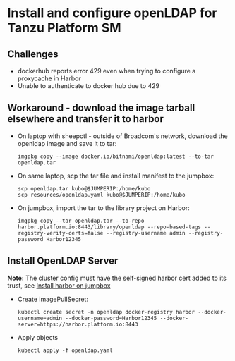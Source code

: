 
# Install and configure openLDAP for Tanzu Platform SM

## Challenges
  * dockerhub reports error 429 even when trying to configure a proxycache in Harbor
  * Unable to authenticate to docker hub due to 429

## Workaround - download the image tarball elsewhere and transfer it to harbor

* On laptop with sheepctl - outside of Broadcom's network, download the openldap image and save it to tar:
  ```
  imgpkg copy --image docker.io/bitnami/openldap:latest --to-tar openldap.tar
  ```
* On same laptop, scp the tar file and install manifest to the jumpbox:
  ```
  scp openldap.tar kubo@$JUMPERIP:/home/kubo
  scp resources/openldap.yaml kubo@$JUMPERIP:/home/kubo
  ```

* On jumpbox, import the tar to the library project on Harbor:
  ```
  imgpkg copy --tar openldap.tar --to-repo harbor.platform.io:8443/library/openldap --repo-based-tags --registry-verify-certs=false --registry-username admin --registry-password Harbor12345
  ```

## Install OpenLDAP Server

**Note:**  The cluster config must have the self-signed harbor cert added to its trust, see [Install harbor on jumpbox](harbor.md)

* Create imagePullSecret:
  ```
  kubectl create secret -n openldap docker-registry harbor --docker-username=admin --docker-password=Harbor12345 --docker-server=https://harbor.platform.io:8443
  ```

* Apply objects
  ```
  kubectl apply -f openldap.yaml
  ```
